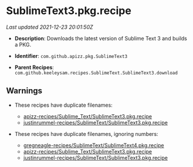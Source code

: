# SublimeText3.pkg.recipe

_Last updated 2021-12-23 20:01:50Z_

- **Description**: Downloads the latest version of Sublime Text 3 and builds a PKG.

- **Identifier**: `com.github.apizz.pkg.SublimeText3`

- **Parent Recipes**: `com.github.keeleysam.recipes.SublimeText.SublimeText3.download`


## Warnings

- These recipes have duplicate filenames:
    - [apizz-recipes/Sublime_Text/SublimeText3.pkg.recipe](/autopkg-dupe-tracker/apizz-recipes/Sublime_Text/SublimeText3.pkg.recipe)
    - [justinrummel-recipes/SublimeText/SublimeText3.pkg.recipe](/autopkg-dupe-tracker/justinrummel-recipes/SublimeText/SublimeText3.pkg.recipe)

- These recipes have duplicate filenames, ignoring numbers:
    - [gregneagle-recipes/SublimeText/SublimeText4.pkg.recipe](/autopkg-dupe-tracker/gregneagle-recipes/SublimeText/SublimeText4.pkg.recipe)
    - [apizz-recipes/Sublime_Text/SublimeText3.pkg.recipe](/autopkg-dupe-tracker/apizz-recipes/Sublime_Text/SublimeText3.pkg.recipe)
    - [justinrummel-recipes/SublimeText/SublimeText3.pkg.recipe](/autopkg-dupe-tracker/justinrummel-recipes/SublimeText/SublimeText3.pkg.recipe)